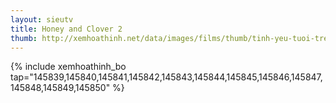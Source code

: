 ```yaml
---
layout: sieutv
title: Honey and Clover 2
thumb: http://xemhoathinh.net/data/images/films/thumb/tinh-yeu-tuoi-tre-2-honey-and-clover-2-2006.jpg
---
```

{% include xemhoathinh_bo tap="145839,145840,145841,145842,145843,145844,145845,145846,145847,145848,145849,145850" %} 
